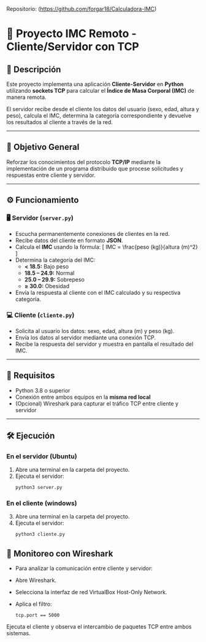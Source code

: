 Repositorio: (https://github.com/forgar18/Calculadora-IMC)

# 🧠 Proyecto IMC Remoto - Cliente/Servidor con TCP

## 📘 Descripción
Este proyecto implementa una aplicación **Cliente-Servidor** en **Python** utilizando **sockets TCP** para calcular el **Índice de Masa Corporal (IMC)** de manera remota.  

El servidor recibe desde el cliente los datos del usuario (sexo, edad, altura y peso), calcula el IMC, determina la categoría correspondiente y devuelve los resultados al cliente a través de la red.

---

## 🎯 Objetivo General
Reforzar los conocimientos del protocolo **TCP/IP** mediante la implementación de un programa distribuido que procese solicitudes y respuestas entre cliente y servidor.

---

## ⚙️ Funcionamiento

### 🖥️ Servidor (`server.py`)
- Escucha permanentemente conexiones de clientes en la red.
- Recibe datos del cliente en formato **JSON**.
- Calcula el **IMC** usando la fórmula:
  \[
  IMC = \frac{peso (kg)}{altura (m)^2}
  \]
- Determina la categoría del IMC:
  - **< 18.5:** Bajo peso  
  - **18.5 – 24.9:** Normal  
  - **25.0 – 29.9:** Sobrepeso  
  - **≥ 30.0:** Obesidad
- Envía la respuesta al cliente con el IMC calculado y su respectiva categoría.

### 💻 Cliente (`cliente.py`)
- Solicita al usuario los datos: sexo, edad, altura (m) y peso (kg).
- Envía los datos al servidor mediante una conexión TCP.
- Recibe la respuesta del servidor y muestra en pantalla el resultado del IMC.

---

## 🧩 Requisitos
- Python 3.8 o superior
- Conexión entre ambos equipos en la **misma red local**
- (Opcional) Wireshark para capturar el tráfico TCP entre cliente y servidor

---

## 🛠️ Ejecución

### En el **servidor (Ubuntu)**
1. Abre una terminal en la carpeta del proyecto.
2. Ejecuta el servidor:
   ```bash
   python3 server.py

### En el **cliente (windows)**
3. Abre una terminal en la carpeta del proyecto.
4. Ejecuta el servidor:
   ```bash
   python3 cliente.py

## 📡 Monitoreo con Wireshark

- Para analizar la comunicación entre cliente y servidor:

- Abre Wireshark.

- Selecciona la interfaz de red VirtualBox Host-Only Network.

- Aplica el filtro:

      tcp.port == 5000



Ejecuta el cliente y observa el intercambio de paquetes TCP entre ambos sistemas.


